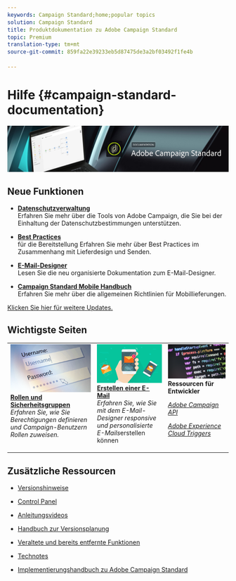 ```yaml
---
keywords: Campaign Standard;home;popular topics
solution: Campaign Standard
title: Produktdokumentation zu Adobe Campaign Standard
topic: Premium
translation-type: tm+mt
source-git-commit: 859fa22e39233eb5d87475de3a2bf03492f1fe4b

---
```



# Hilfe {#campaign-standard-documentation}

![](start/using/assets/banner_acs_doc.jpg)

## Neue Funktionen

* **[Datenschutzverwaltung](https://helpx.adobe.com/campaign/kb/campaign-privacy.html)**<br/>Erfahren Sie mehr über die Tools von Adobe Campaign, die Sie bei der Einhaltung der Datenschutzbestimmungen unterstützen.

* **[Best Practices](https://helpx.adobe.com/campaign/kb/delivery-best-practices.html)**<br/>für die Bereitstellung Erfahren Sie mehr über Best Practices im Zusammenhang mit Lieferdesign und Senden.

* **[E-Mail-Designer](designing/using/designing-content-in-adobe-campaign.md)**<br/>Lesen Sie die neu organisierte Dokumentation zum E-Mail-Designer.

* **[Campaign Standard Mobile Handbuch](https://helpx.adobe.com/campaign/kb/acs-mobile.html)**<br/>Erfahren Sie mehr über die allgemeinen Richtlinien für Mobillieferungen.

[Klicken Sie hier für weitere Updates.](rn/using/documentation-updates.md)

## Wichtigste Seiten

<table>
<tr>
  <td valign="top">
    <a href="administration/using/about-access-management.md">
      <img alt="Benutzerrollen" src="start/using/assets/roles.png"/>
    </a>
    <div>
    <a href="administration/using/about-access-management.md"><strong>Rollen und Sicherheitsgruppen</strong></a>
    </div>
    <em>Erfahren Sie, wie Sie Berechtigungen definieren und Campaign-Benutzern Rollen zuweisen.</em>
    <br>
  </td>
  <td valign="top">
    <a href="designing/using/designing-content-in-adobe-campaign.md">
      <img alt="Designer" src="start/using/assets/design.png" />
    </a>
    <div>
    <a href="designing/using/designing-content-in-adobe-campaign.md"><strong>Erstellen einer E-Mail</strong></a>
    </div>
    <em>Erfahren Sie, wie Sie mit dem E-Mail-Designer responsive und personalisierte E-Mails</em>erstellen können <br>
  </td>
  <td valign="top">
       <img alt="Entwickler" src="start/using/assets/dev.png" />
    <div>
    <strong>Ressourcen für Entwickler</strong>
    </div>
    <p><em><a href="api/using/about-campaign-standard-apis.md">Adobe Campaign API</a></em></p>
    <p><em><a href="integrating/using/about-adobe-experience-cloud-triggers.md">Adobe Experience Cloud Triggers</a></em></p>
    <br>
  </td>
</tr>
</table>


## Zusätzliche Ressourcen

* [Versionshinweise](rn/using/release-notes.md)

* [Control Panel](https://docs.adobe.com/content/help/en/control-panel/using/control-panel-home.html)

* [Anleitungsvideos](https://docs.adobe.com/content/help/en/campaign-learn/campaign-standard-tutorials/overview.html)

* [Handbuch zur Versionsplanung](https://helpx.adobe.com/campaign/kb/acs-release-planning.html)

* [Veraltete und bereits entfernte Funktionen](https://helpx.adobe.com/campaign/kb/acs-deprecated-and-removed-features.html)

* [Technotes](https://helpx.adobe.com/campaign/kb/acs-article-list.html)

* [Implementierungshandbuch zu Adobe Campaign Standard](https://helpx.adobe.com/campaign/kb/campaign-standard-implementation-guide.html)

